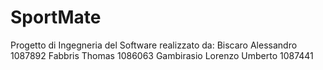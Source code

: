 # SportMate
Progetto di Ingegneria del Software realizzato da: 
Biscaro Alessandro          1087892
Fabbris Thomas              1086063
Gambirasio Lorenzo Umberto  1087441
